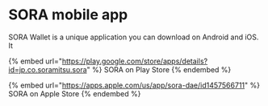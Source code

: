 # SORA mobile app

SORA Wallet is a unique application you can download on Android and iOS. It&#x20;

{% embed url="https://play.google.com/store/apps/details?id=jp.co.soramitsu.sora" %}
SORA on Play Store
{% endembed %}

{% embed url="https://apps.apple.com/us/app/sora-dae/id1457566711" %}
SORA on Apple Store
{% endembed %}
